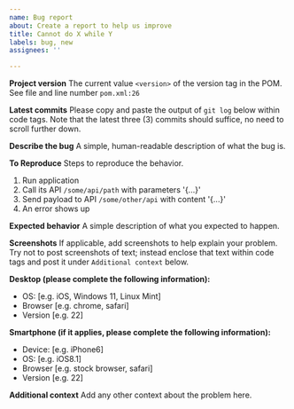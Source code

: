 ```yaml
---
name: Bug report
about: Create a report to help us improve
title: Cannot do X while Y
labels: bug, new
assignees: ''

---
```


**Project version**
The current value `<version>` of the version tag in the POM. See file and line number `pom.xml:26`

**Latest commits**
Please copy and paste the output of `git log` below within code tags. Note that the latest three (3) commits should suffice, no need to scroll further down.

**Describe the bug**
A simple, human-readable description of what the bug is.

**To Reproduce**
Steps to reproduce the behavior.
1. Run application
2. Call its API `/some/api/path` with parameters '{...}'
3. Send payload to API `/some/other/api` with content '{...}'
4. An error shows up

**Expected behavior**
A simple description of what you expected to happen.

**Screenshots**
If applicable, add screenshots to help explain your problem. Try not to post screenshots of text; instead enclose that text within code tags and post it under `Additional context` below.

**Desktop (please complete the following information):**
 - OS: [e.g. iOS, Windows 11, Linux Mint]
 - Browser [e.g. chrome, safari]
 - Version [e.g. 22]

**Smartphone (if it applies, please complete the following information):**
 - Device: [e.g. iPhone6]
 - OS: [e.g. iOS8.1]
 - Browser [e.g. stock browser, safari]
 - Version [e.g. 22]

**Additional context**
Add any other context about the problem here.
